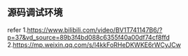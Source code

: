 ## 源码调试环境


refer
1.https://www.bilibili.com/video/BV1T741147B6/?p=37&vd_source=89b3f4bd088c6355f40a00df74cf8ffd
2.https://mp.weixin.qq.com/s/l4kkFoRHeDKWKE6rWCyJCw
